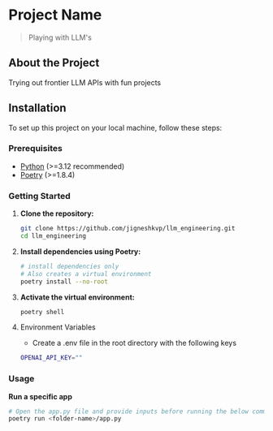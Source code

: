 # Project Name

> Playing with LLM's

## About the Project

Trying out frontier LLM APIs with fun projects

## Installation

To set up this project on your local machine, follow these steps:

### Prerequisites

- [Python](https://www.python.org/) (>=3.12 recommended)
- [Poetry](https://python-poetry.org/) (>=1.8.4)

### Getting Started

1. **Clone the repository:**

   ```bash
   git clone https://github.com/jigneshkvp/llm_engineering.git
   cd llm_engineering
   ```

2. **Install dependencies using Poetry:**

   ```bash
   # install dependencies only
   # Also creates a virtual environment
   poetry install --no-root
   ```

3. **Activate the virtual environment:**

   ```bash
   poetry shell
   ```

4. Environment Variables

   - Create a .env file in the root directory with the following keys

   ```bash
   OPENAI_API_KEY=""
   ```

### Usage

**Run a specific app**

```bash
# Open the app.py file and provide inputs before running the below command
poetry run <folder-name>/app.py
```
